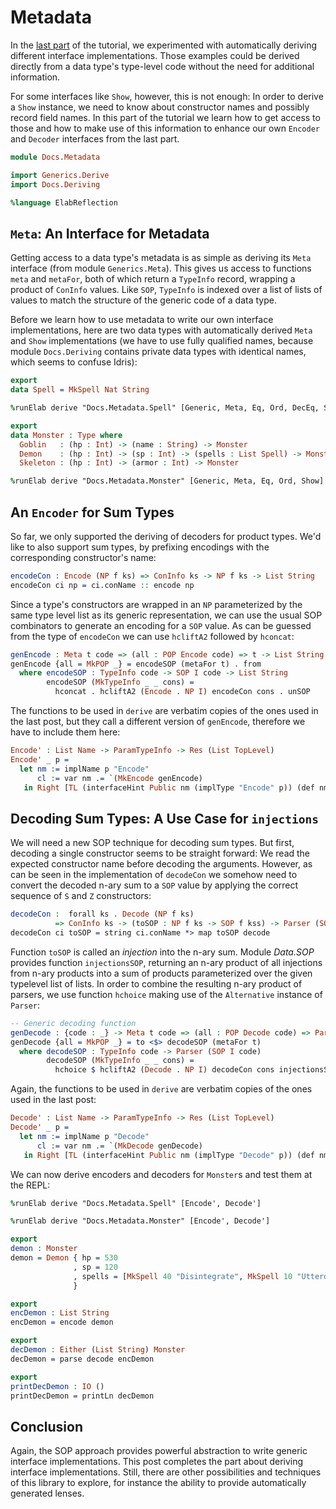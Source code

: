 # Metadata

In the [last part](Deriving.md) of the tutorial, we experimented with
automatically deriving different interface implementations. Those
examples could be derived directly from a data type's type-level
code without the need for additional information.

For some interfaces like `Show`, however, this is not enough: In order
to derive a `Show` instance, we need to know about constructor names and
possibly record field names. In this part of the tutorial we learn how to
get access to those and how to make use of this information
to enhance our own `Encoder` and `Decoder` interfaces from the
last part.

```idris
module Docs.Metadata

import Generics.Derive
import Docs.Deriving

%language ElabReflection
```

## `Meta`: An Interface for Metadata

Getting access to a data type's metadata is as simple as deriving
its `Meta` interface (from module `Generics.Meta`). This gives us access
to functions `meta` and `metaFor`, both of which return a `TypeInfo`
record, wrapping a product of `ConInfo` values.
Like `SOP`, `TypeInfo` is indexed over a list of lists of values to
match the structure of the generic code of a data type.

Before we learn how to use metadata to write our own interface
implementations, here are two data types with automatically
derived `Meta` and `Show` implementations (we have to use fully
qualified names, because module `Docs.Deriving` contains private data types
with identical names, which seems to confuse Idris):

```idris
export
data Spell = MkSpell Nat String

%runElab derive "Docs.Metadata.Spell" [Generic, Meta, Eq, Ord, DecEq, Show]

export
data Monster : Type where
  Goblin   : (hp : Int) -> (name : String) -> Monster
  Demon    : (hp : Int) -> (sp : Int) -> (spells : List Spell) -> Monster
  Skeleton : (hp : Int) -> (armor : Int) -> Monster

%runElab derive "Docs.Metadata.Monster" [Generic, Meta, Eq, Ord, Show]
```

## An `Encoder` for Sum Types

So far, we only supported the deriving of decoders for product
types. We'd like to also support sum types, by prefixing encodings
with the corresponding constructor's name:

```idris
encodeCon : Encode (NP f ks) => ConInfo ks -> NP f ks -> List String
encodeCon ci np = ci.conName :: encode np
```

Since a type's constructors are wrapped in an `NP` parameterized
by the same type level list as its generic representation,
we can use the usual SOP combinators to generate an
encoding for a `SOP` value. As can be guessed from the type of `encodeCon`
we can use `hcliftA2` followed by `hconcat`:

```idris
genEncode : Meta t code => (all : POP Encode code) => t -> List String
genEncode {all = MkPOP _} = encodeSOP (metaFor t) . from
  where encodeSOP : TypeInfo code -> SOP I code -> List String
        encodeSOP (MkTypeInfo _ _ cons) =
          hconcat . hcliftA2 (Encode . NP I) encodeCon cons . unSOP
```

The functions to be used in `derive` are verbatim copies of the
ones used in the last post, but they call a different version
of `genEncode`, therefore we have to include them here:

```idris
Encode' : List Name -> ParamTypeInfo -> Res (List TopLevel)
Encode' _ p =
  let nm := implName p "Encode"
      cl := var nm .= `(MkEncode genEncode)
   in Right [TL (interfaceHint Public nm (implType "Encode" p)) (def nm [cl])]
```

## Decoding Sum Types: A Use Case for `injections`

We will need a new SOP technique for decoding sum types.
But first, decoding a single constructor seems to be straight
forward: We read the expected constructor name before
decoding the arguments.
However, as can be seen in the implementation of `decodeCon`
we somehow need to convert the decoded n-ary sum to a `SOP`
value by applying the correct sequence of `S` and `Z` constructors:

```idris
decodeCon :  forall ks . Decode (NP f ks)
          => ConInfo ks -> (toSOP : NP f ks -> SOP f kss) -> Parser (SOP f kss)
decodeCon ci toSOP = string ci.conName *> map toSOP decode
```

Function `toSOP` is called an *injection* into the n-ary sum. Module *Data.SOP*
provides function `injectionsSOP`, returning an n-ary product of all
injections from n-ary products into a sum of products parameterized over
the given typelevel list of lists. In order to combine the resulting
n-ary product of parsers, we use function `hchoice` making use of
the `Alternative` instance of `Parser`:

```idris
-- Generic decoding function
genDecode : {code : _} -> Meta t code => (all : POP Decode code) => Parser t
genDecode {all = MkPOP _} = to <$> decodeSOP (metaFor t)
  where decodeSOP : TypeInfo code -> Parser (SOP I code)
        decodeSOP (MkTypeInfo _ _ cons) =
          hchoice $ hcliftA2 (Decode . NP I) decodeCon cons injectionsSOP
```

Again, the functions to be used in `derive` are verbatim copies of the
ones used in the last post:


```idris
Decode' : List Name -> ParamTypeInfo -> Res (List TopLevel)
Decode' _ p =
  let nm := implName p "Decode"
      cl := var nm .= `(MkDecode genDecode)
   in Right [TL (interfaceHint Public nm (implType "Decode" p)) (def nm [cl])]
```

We can now derive encoders and decoders for `Monster`s and
test them at the REPL:

```idris
%runElab derive "Docs.Metadata.Spell" [Encode', Decode']

%runElab derive "Docs.Metadata.Monster" [Encode', Decode']

export
demon : Monster
demon = Demon { hp = 530
              , sp = 120
              , spells = [MkSpell 40 "Disintegrate", MkSpell 10 "Utterdark"]
              }

export
encDemon : List String
encDemon = encode demon

export
decDemon : Either (List String) Monster
decDemon = parse decode encDemon

export
printDecDemon : IO ()
printDecDemon = printLn decDemon
```

## Conclusion

Again, the SOP approach provides powerful abstraction to write
generic interface implementations. This post completes the part
about deriving interface implementations. Still, there are other
possibilities and techniques of this library to explore, for
instance the ability to provide automatically
generated lenses.
